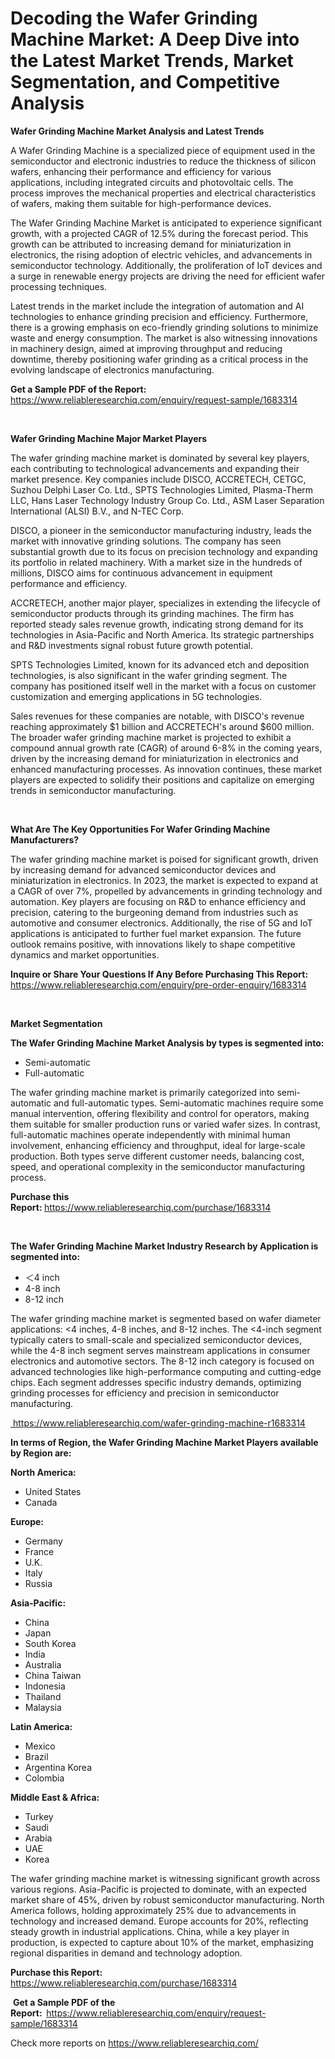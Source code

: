 <p><h1>Decoding the Wafer Grinding Machine Market: A Deep Dive into the Latest Market Trends, Market Segmentation, and Competitive Analysis</h1></p><p><strong>Wafer Grinding Machine Market Analysis and Latest Trends</strong></p>
<p><p>A Wafer Grinding Machine is a specialized piece of equipment used in the semiconductor and electronic industries to reduce the thickness of silicon wafers, enhancing their performance and efficiency for various applications, including integrated circuits and photovoltaic cells. The process improves the mechanical properties and electrical characteristics of wafers, making them suitable for high-performance devices.</p><p>The Wafer Grinding Machine Market is anticipated to experience significant growth, with a projected CAGR of 12.5% during the forecast period. This growth can be attributed to increasing demand for miniaturization in electronics, the rising adoption of electric vehicles, and advancements in semiconductor technology. Additionally, the proliferation of IoT devices and a surge in renewable energy projects are driving the need for efficient wafer processing techniques.</p><p>Latest trends in the market include the integration of automation and AI technologies to enhance grinding precision and efficiency. Furthermore, there is a growing emphasis on eco-friendly grinding solutions to minimize waste and energy consumption. The market is also witnessing innovations in machinery design, aimed at improving throughput and reducing downtime, thereby positioning wafer grinding as a critical process in the evolving landscape of electronics manufacturing.</p></p>
<p><strong>Get a Sample PDF of the Report:&nbsp;</strong> <a href="https://www.reliableresearchiq.com/enquiry/request-sample/1683314?utm_campaign=1087&utm_medium=2&utm_source=Github&utm_content=ia&utm_term=30122024&utm_id=wafer-grinding-machine">https://www.reliableresearchiq.com/enquiry/request-sample/1683314</a></p>
<p>&nbsp;</p>
<p><strong>Wafer Grinding Machine Major Market Players</strong></p>
<p><p>The wafer grinding machine market is dominated by several key players, each contributing to technological advancements and expanding their market presence. Key companies include DISCO, ACCRETECH, CETGC, Suzhou Delphi Laser Co. Ltd., SPTS Technologies Limited, Plasma-Therm LLC, Hans Laser Technology Industry Group Co. Ltd., ASM Laser Separation International (ALSI) B.V., and N-TEC Corp.</p><p>DISCO, a pioneer in the semiconductor manufacturing industry, leads the market with innovative grinding solutions. The company has seen substantial growth due to its focus on precision technology and expanding its portfolio in related machinery. With a market size in the hundreds of millions, DISCO aims for continuous advancement in equipment performance and efficiency.</p><p>ACCRETECH, another major player, specializes in extending the lifecycle of semiconductor products through its grinding machines. The firm has reported steady sales revenue growth, indicating strong demand for its technologies in Asia-Pacific and North America. Its strategic partnerships and R&D investments signal robust future growth potential.</p><p>SPTS Technologies Limited, known for its advanced etch and deposition technologies, is also significant in the wafer grinding segment. The company has positioned itself well in the market with a focus on customer customization and emerging applications in 5G technologies.</p><p>Sales revenues for these companies are notable, with DISCO's revenue reaching approximately $1 billion and ACCRETECH's around $600 million. The broader wafer grinding machine market is projected to exhibit a compound annual growth rate (CAGR) of around 6-8% in the coming years, driven by the increasing demand for miniaturization in electronics and enhanced manufacturing processes. As innovation continues, these market players are expected to solidify their positions and capitalize on emerging trends in semiconductor manufacturing.</p></p>
<p>&nbsp;</p>
<p><strong>What Are The Key Opportunities For Wafer Grinding Machine Manufacturers?</strong></p>
<p><p>The wafer grinding machine market is poised for significant growth, driven by increasing demand for advanced semiconductor devices and miniaturization in electronics. In 2023, the market is expected to expand at a CAGR of over 7%, propelled by advancements in grinding technology and automation. Key players are focusing on R&D to enhance efficiency and precision, catering to the burgeoning demand from industries such as automotive and consumer electronics. Additionally, the rise of 5G and IoT applications is anticipated to further fuel market expansion. The future outlook remains positive, with innovations likely to shape competitive dynamics and market opportunities.</p></p>
<p><strong>Inquire or Share Your Questions If Any Before Purchasing This Report:</strong> <a href="https://www.reliableresearchiq.com/enquiry/pre-order-enquiry/1683314?utm_campaign=1087&utm_medium=2&utm_source=Github&utm_content=ia&utm_term=30122024&utm_id=wafer-grinding-machine">https://www.reliableresearchiq.com/enquiry/pre-order-enquiry/1683314</a></p>
<p>&nbsp;</p>
<p><strong>Market Segmentation</strong></p>
<p><strong>The Wafer Grinding Machine Market Analysis by types is segmented into:</strong></p>
<p><ul><li>Semi-automatic</li><li>Full-automatic</li></ul></p>
<p><p>The wafer grinding machine market is primarily categorized into semi-automatic and full-automatic types. Semi-automatic machines require some manual intervention, offering flexibility and control for operators, making them suitable for smaller production runs or varied wafer sizes. In contrast, full-automatic machines operate independently with minimal human involvement, enhancing efficiency and throughput, ideal for large-scale production. Both types serve different customer needs, balancing cost, speed, and operational complexity in the semiconductor manufacturing process.</p></p>
<p><strong>Purchase this Report:&nbsp;</strong><a href="https://www.reliableresearchiq.com/purchase/1683314?utm_campaign=1087&utm_medium=2&utm_source=Github&utm_content=ia&utm_term=30122024&utm_id=wafer-grinding-machine">https://www.reliableresearchiq.com/purchase/1683314</a></p>
<p>&nbsp;</p>
<p><strong>The Wafer Grinding Machine Market Industry Research by Application is segmented into:</strong></p>
<p><ul><li>＜4 inch</li><li>4-8 inch</li><li>8-12 inch</li></ul></p>
<p><p>The wafer grinding machine market is segmented based on wafer diameter applications: <4 inches, 4-8 inches, and 8-12 inches. The <4-inch segment typically caters to small-scale and specialized semiconductor devices, while the 4-8 inch segment serves mainstream applications in consumer electronics and automotive sectors. The 8-12 inch category is focused on advanced technologies like high-performance computing and cutting-edge chips. Each segment addresses specific industry demands, optimizing grinding processes for efficiency and precision in semiconductor manufacturing.</p></p>
<p><a href="https://www.reliableresearchiq.com/wafer-grinding-machine-r1683314?utm_campaign=1087&utm_medium=2&utm_source=Github&utm_content=ia&utm_term=30122024&utm_id=wafer-grinding-machine">&nbsp;https://www.reliableresearchiq.com/wafer-grinding-machine-r1683314</a></p>
<p><strong>In terms of Region, the Wafer Grinding Machine Market Players available by Region are:</strong></p>
<p>
    <p> <strong> North America: </strong>
        <ul>
            <li>United States</li>
            <li>Canada</li>
        </ul>
        </p> 
    <p> <strong> Europe: </strong>
        <ul>
            <li>Germany</li>
            <li>France</li>
            <li>U.K.</li>
            <li>Italy</li>
            <li>Russia</li>
        </ul>
        </p> 
    <p> <strong> Asia-Pacific: </strong>
        <ul>
            <li>China</li>
            <li>Japan</li>
            <li>South Korea</li>
            <li>India</li>
            <li>Australia</li>
            <li>China Taiwan</li>
            <li>Indonesia</li>
            <li>Thailand</li>
            <li>Malaysia</li>
        </ul>
        </p> 
    <p> <strong> Latin America: </strong>
        <ul>
            <li>Mexico</li>
            <li>Brazil</li>
            <li>Argentina Korea</li>
            <li>Colombia</li>
        </ul>
        </p> 
    <p> <strong> Middle East & Africa: </strong>
        <ul>
            <li>Turkey</li>
            <li>Saudi</li>
            <li>Arabia</li>
            <li>UAE</li>
            <li>Korea</li>
        </ul>
    </p>
    </p>
<p><p>The wafer grinding machine market is witnessing significant growth across various regions. Asia-Pacific is projected to dominate, with an expected market share of 45%, driven by robust semiconductor manufacturing. North America follows, holding approximately 25% due to advancements in technology and increased demand. Europe accounts for 20%, reflecting steady growth in industrial applications. China, while a key player in production, is expected to capture about 10% of the market, emphasizing regional disparities in demand and technology adoption.</p></p>
<p><strong>Purchase this Report: </strong><a href="https://www.reliableresearchiq.com/purchase/1683314?utm_campaign=1087&utm_medium=2&utm_source=Github&utm_content=ia&utm_term=30122024&utm_id=wafer-grinding-machine">https://www.reliableresearchiq.com/purchase/1683314</a></p>
<p>&nbsp;<strong>Get a Sample PDF of the Report:&nbsp;&nbsp;</strong><a href="https://www.reliableresearchiq.com/enquiry/request-sample/1683314?utm_campaign=1087&utm_medium=2&utm_source=Github&utm_content=ia&utm_term=30122024&utm_id=wafer-grinding-machine">https://www.reliableresearchiq.com/enquiry/request-sample/1683314</a></p>
<p><strong></strong></p>
<p>Check more reports on <a href="https://www.reliableresearchiq.com/?utm_campaign=1087&utm_medium=2&utm_source=Github&utm_content=ia&utm_term=30122024&utm_id=wafer-grinding-machine">https://www.reliableresearchiq.com/</a></p>